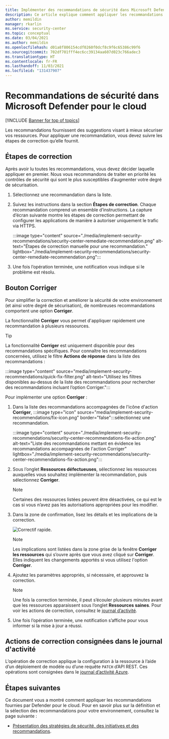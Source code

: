 ```yaml
---
title: Implémenter des recommandations de sécurité dans Microsoft Defender pour le cloud | Microsoft Docs
description: Ce article explique comment appliquer les recommandations dans Microsoft Defender pour le cloud pour protéger vos ressources et respecter les stratégies de sécurité.
author: memildin
manager: rkarlin
ms.service: security-center
ms.topic: conceptual
ms.date: 03/04/2021
ms.author: memildin
ms.openlocfilehash: d01a8f806154cdf0260f0dcf8c9f6c65386c99f6
ms.sourcegitcommit: 702df701fff4ec6cc39134aa607d023c766adec3
ms.translationtype: HT
ms.contentlocale: fr-FR
ms.lasthandoff: 11/03/2021
ms.locfileid: "131437907"
---
```

# <a name="implement-security-recommendations-in-microsoft-defender-for-cloud"></a>Recommandations de sécurité dans Microsoft Defender pour le cloud

[!INCLUDE [Banner for top of topics](./includes/banner.md)]

Les recommandations fournissent des suggestions visant à mieux sécuriser vos ressources. Pour appliquer une recommandation, vous devez suivre les étapes de correction qu’elle fournit.

## <a name="remediation-steps"></a>Étapes de correction <a name="remediation-steps"></a>

Après avoir lu toutes les recommandations, vous devez décider laquelle appliquer en premier. Nous vous recommandons de traiter en priorité les contrôles de sécurité qui sont le plus susceptibles d’augmenter votre degré de sécurisation.

1. Sélectionnez une recommandation dans la liste.

1. Suivez les instructions dans la section **Étapes de correction**. Chaque recommandation comprend un ensemble d’instructions. La capture d’écran suivante montre les étapes de correction permettant de configurer les applications de manière à autoriser uniquement le trafic via HTTPS.

    :::image type="content" source="./media/implement-security-recommendations/security-center-remediate-recommendation.png" alt-text="Étapes de correction manuelle pour une recommandation." lightbox="./media/implement-security-recommendations/security-center-remediate-recommendation.png":::

1. Une fois l’opération terminée, une notification vous indique si le problème est résolu.

## <a name="fix-button"></a>Bouton Corriger

Pour simplifier la correction et améliorer la sécurité de votre environnement (et ainsi votre degré de sécurisation), de nombreuses recommandations comportent une option **Corriger**.

La fonctionnalité **Corriger** vous permet d'appliquer rapidement une recommandation à plusieurs ressources.

> [!TIP]
> La fonctionnalité **Corriger** est uniquement disponible pour des recommandations spécifiques. Pour connaître les recommandations concernées, utilisez le filtre **Actions de réponse** dans la liste des recommandations :
> 
> :::image type="content" source="media/implement-security-recommendations/quick-fix-filter.png" alt-text="Utilisez les filtres disponibles au-dessus de la liste des recommandations pour rechercher des recommandations incluant l’option Corriger.":::

Pour implémenter une option **Corriger** :

1. Dans la liste des recommandations accompagnées de l'icône d'action **Corriger**, :::image type="icon" source="media/implement-security-recommendations/fix-icon.png" border="false":::sélectionnez une recommandation.

    :::image type="content" source="./media/implement-security-recommendations/security-center-recommendations-fix-action.png" alt-text="Liste des recommandations mettant en évidence les recommandations accompagnées de l'action Corriger" lightbox="./media/implement-security-recommendations/security-center-recommendations-fix-action.png":::

1. Sous l’onglet **Ressources défectueuses**, sélectionnez les ressources auxquelles vous souhaitez implémenter la recommandation, puis sélectionnez **Corriger**.

    > [!NOTE]
    > Certaines des ressources listées peuvent être désactivées, ce qui est le cas si vous n’avez pas les autorisations appropriées pour les modifier.

1. Dans la zone de confirmation, lisez les détails et les implications de la correction.

    ![Correctif rapide.](./media/implement-security-recommendations/security-center-quick-fix-view.png)

    > [!NOTE]
    > Les implications sont listées dans la zone grise de la fenêtre **Corriger les ressources** qui s’ouvre après que vous avez cliqué sur **Corriger**. Elles indiquent les changements apportés si vous utilisez l'option **Corriger**.

1. Ajoutez les paramètres appropriés, si nécessaire, et approuvez la correction.

    > [!NOTE]
    > Une fois la correction terminée, il peut s’écouler plusieurs minutes avant que les ressources apparaissent sous l’onglet **Ressources saines**. Pour voir les actions de correction, consultez le [journal d’activité](#activity-log).

1. Une fois l’opération terminée, une notification s’affiche pour vous informer si la mise à jour a réussi.

## <a name="fix-actions-logged-to-the-activity-log"></a>Actions de correction consignées dans le journal d'activité <a name="activity-log"></a>

L’opération de correction applique la configuration à la ressource à l’aide d’un déploiement de modèle ou d’une requête `PATCH` d’API REST. Ces opérations sont consignées dans le [journal d’activité Azure](../azure-monitor/essentials/activity-log.md).


## <a name="next-steps"></a>Étapes suivantes

Ce document vous a montré comment appliquer les recommandations fournies par Defender pour le cloud. Pour en savoir plus sur la définition et la sélection des recommandations pour votre environnement, consultez la page suivante :

- [Présentation des stratégies de sécurité, des initiatives et des recommandations](security-policy-concept.md).